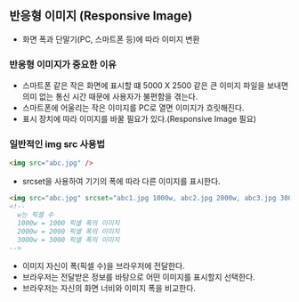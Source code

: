 ## 반응형 이미지 (Responsive Image)

- 화면 폭과 단말기(PC, 스마트폰 등)에 따라 이미지 변환

### 반응형 이미지가 중요한 이유

- 스마트폰 같은 작은 화면에 표시할 떄 5000 X 2500 같은 큰 이미지 파일을 보내면 의미 없는 통신 시간 때문에 사용자가 불편함을 겪는다.
- 스마트폰에 어울리는 작은 이미지를 PC로 열면 이미지가 흐릿해진다.
- 표시 장치에 따라 이미지를 바꿀 필요가 있다.(Responsive Image 필요)

### 일반적인 img src 사용법

```html
<img src="abc.jpg" />
```

- srcset을 사용하여 기기의 폭에 따라 다른 이미지를 표시한다.

```html
<img src="abc.jpg" srcset="abc1.jpg 1000w, abc2.jpg 2000w, abc3.jpg 3000w" />
<!-- 
  w는 픽셀 수 
  1000w = 1000 픽셀 폭의 이미지
  2000w = 2000 픽셀 폭의 이미지
  3000w = 3000 픽셀 폭의 이미지
-->
```

- 이미지 자신이 폭(픽셀 수)을 브라우저에 전달한다.
- 브라우저는 전달받은 정보를 바탕으로 어떤 이미지를 표시할지 선택한다.
- 브라우저는 자신의 화면 너비와 이미지 폭을 비교한다.

